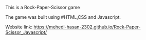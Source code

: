 This is a Rock-Paper-Scissor game

The game was built using #HTML,CSS and Javascript.

Website link: https://mehedi-hasan-2302.github.io/Rock-Paper-Scissor_Javascript/
